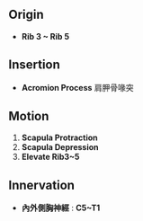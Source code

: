 ## Origin
* **Rib 3 ~ Rib 5**
## Insertion
* **Acromion Process** 肩胛骨喙突
## Motion
1. **Scapula Protraction**
2. **Scapula Depression**
3. **Elevate Rib3~5**
## Innervation
* **內外側胸神經** : **C5~T1**